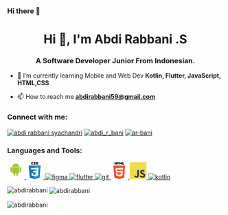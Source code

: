 ### Hi there 👋
<h1 align="center">Hi 👋, I'm Abdi Rabbani .S</h1>
<h3 align="center">A Software Developer Junior From Indonesian.</h3>

- 🌱 I’m currently learning Mobile and Web Dev **Kotlin, Flutter, JavaScript, HTML,CSS**

- 📫 How to reach me **abdirabbani59@gmail.com**

<h3 align="left">Connect with me:</h3>
<p align="left">
<a href="https://linkedin.com/in/abdi rabbani syachandri" target="blank"><img align="center" src="https://raw.githubusercontent.com/rahuldkjain/github-profile-readme-generator/master/src/images/icons/Social/linked-in-alt.svg" alt="abdi rabbani syachandri" height="30" width="40" /></a>
<a href="https://instagram.com/abdi_r_bani" target="blank"><img align="center" src="https://raw.githubusercontent.com/rahuldkjain/github-profile-readme-generator/master/src/images/icons/Social/instagram.svg" alt="abdi_r_bani" height="30" width="40" /></a>
<a href="https://dribbble.com/ar-bani" target="blank"><img align="center" src="https://raw.githubusercontent.com/rahuldkjain/github-profile-readme-generator/master/src/images/icons/Social/dribbble.svg" alt="ar-bani" height="30" width="40" /></a>
</p>

<h3 align="left">Languages and Tools:</h3>
<p align="left"> <a href="https://developer.android.com" target="_blank" rel="noreferrer"> <img src="https://raw.githubusercontent.com/devicons/devicon/master/icons/android/android-original-wordmark.svg" alt="android" width="40" height="40"/> </a> <a href="https://www.w3schools.com/css/" target="_blank" rel="noreferrer"> <img src="https://raw.githubusercontent.com/devicons/devicon/master/icons/css3/css3-original-wordmark.svg" alt="css3" width="40" height="40"/> </a> <a href="https://www.figma.com/" target="_blank" rel="noreferrer"> <img src="https://www.vectorlogo.zone/logos/figma/figma-icon.svg" alt="figma" width="40" height="40"/> </a> <a href="https://flutter.dev" target="_blank" rel="noreferrer"> <img src="https://www.vectorlogo.zone/logos/flutterio/flutterio-icon.svg" alt="flutter" width="40" height="40"/> </a> <a href="https://git-scm.com/" target="_blank" rel="noreferrer"> <img src="https://www.vectorlogo.zone/logos/git-scm/git-scm-icon.svg" alt="git" width="40" height="40"/> </a> <a href="https://www.w3.org/html/" target="_blank" rel="noreferrer"> <img src="https://raw.githubusercontent.com/devicons/devicon/master/icons/html5/html5-original-wordmark.svg" alt="html5" width="40" height="40"/> </a> <a href="https://developer.mozilla.org/en-US/docs/Web/JavaScript" target="_blank" rel="noreferrer"> <img src="https://raw.githubusercontent.com/devicons/devicon/master/icons/javascript/javascript-original.svg" alt="javascript" width="40" height="40"/> </a> <a href="https://kotlinlang.org" target="_blank" rel="noreferrer"> <img src="https://www.vectorlogo.zone/logos/kotlinlang/kotlinlang-icon.svg" alt="kotlin" width="40" height="40"/> </a> </p>

<p><img align="left" src="https://github-readme-stats.vercel.app/api/top-langs?username=abdirabbani&show_icons=true&locale=en&layout=compact" alt="abdirabbani" /></p>

<p>&nbsp;<img align="center" src="https://github-readme-stats.vercel.app/api?username=abdirabbani&show_icons=true&locale=en" alt="abdirabbani" /></p>

<p><img align="center" src="https://github-readme-streak-stats.herokuapp.com/?user=abdirabbani&" alt="abdirabbani" /></p>

